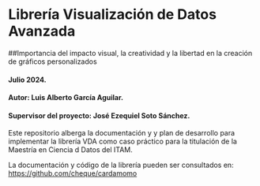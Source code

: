 # Librería Visualización de Datos Avanzada
##Importancia del impacto visual, la creatividad y la libertad en  la creación de gráficos personalizados


#### Julio 2024.
#### Autor: Luis Alberto García Aguilar.
#### Supervisor del proyecto: José Ezequiel Soto Sánchez.



Este repositorio alberga la documentación y y plan de desarrollo para implementar la librería VDA como caso práctico para la titulación de la Maestría en Ciencia d Datos del ITAM.

La documentación y código de la librería pueden ser consultados en: https://github.com/cheque/cardamomo
